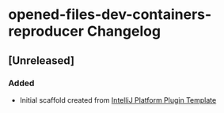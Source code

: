 <!-- Keep a Changelog guide -> https://keepachangelog.com -->

# opened-files-dev-containers-reproducer Changelog

## [Unreleased]
### Added
- Initial scaffold created from [IntelliJ Platform Plugin Template](https://github.com/JetBrains/intellij-platform-plugin-template)
